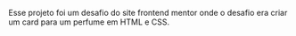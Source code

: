 Esse projeto foi um desafio do site frontend mentor onde o desafio era criar um card para um perfume em HTML e CSS.
